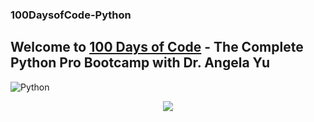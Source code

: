 ### 100DaysofCode-Python

## Welcome to [100 Days of Code](https://100daysofpython.dev/) - The Complete Python Pro Bootcamp with Dr. Angela Yu



![Python](https://encrypted-tbn0.gstatic.com/images?q=tbn:ANd9GcROkR5-WRAKwN7BsQcvac35vh_zz11eflpQKg&usqp=CAU)

<p align="center">
  <img src="[http://some_place.com/image.png](https://encrypted-tbn0.gstatic.com/images?q=tbn:ANd9GcROkR5-WRAKwN7BsQcvac35vh_zz11eflpQKg&usqp=CAU)https://encrypted-tbn0.gstatic.com/images?q=tbn:ANd9GcROkR5-WRAKwN7BsQcvac35vh_zz11eflpQKg&usqp=CAU" />
</p>
